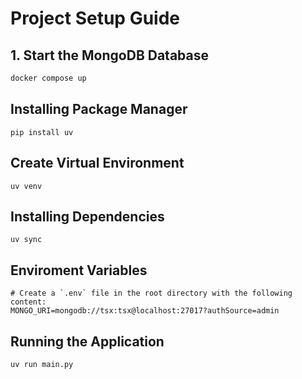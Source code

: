 # Project Setup Guide

## 1. Start the MongoDB Database

```bash
docker compose up
```

## Installing Package Manager

```
pip install uv
```

## Create Virtual Environment

```
uv venv
```

## Installing Dependencies

```
uv sync
```

## Enviroment Variables

```
# Create a `.env` file in the root directory with the following content:
MONGO_URI=mongodb://tsx:tsx@localhost:27017?authSource=admin
```

## Running the Application

```
uv run main.py
```
